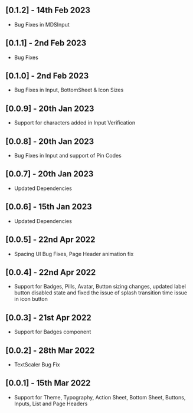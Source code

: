## [0.1.2] - 14th Feb 2023

* Bug Fixes in MDSInput

## [0.1.1] - 2nd Feb 2023

* Bug Fixes

## [0.1.0] - 2nd Feb 2023

* Bug Fixes in Input, BottomSheet & Icon Sizes

## [0.0.9] - 20th Jan 2023

* Support for characters added in Input Verification

## [0.0.8] - 20th Jan 2023

* Bug Fixes in Input and support of Pin Codes

## [0.0.7] - 20th Jan 2023

* Updated Dependencies

## [0.0.6] - 15th Jan 2023

* Updated Dependencies

## [0.0.5] - 22nd Apr 2022

* Spacing UI Bug Fixes, Page Header animation fix

## [0.0.4] - 22nd Apr 2022

* Support for Badges, Pills, Avatar, Button sizing changes, updated label button disabled state and
  fixed the issue of splash transition time issue in icon button

## [0.0.3] - 21st Apr 2022

* Support for Badges component

## [0.0.2] - 28th Mar 2022

* TextScaler Bug Fix

## [0.0.1] - 15th Mar 2022

* Support for Theme, Typography, Action Sheet, Bottom Sheet, Buttons, Inputs, List and Page Headers